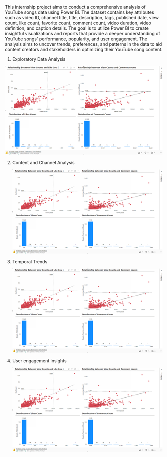 This internship project aims to conduct a comprehensive analysis of YouTube songs data using Power BI. 
The dataset contains key attributes such as video ID, channel title, title, description, tags, published date, 
view count, like count, favorite count, comment count, video duration, video definition, and caption 
details. The goal is to utilize Power BI to create insightful visualizations and reports that provide a deeper 
understanding of YouTube songs' performance, popularity, and user engagement. The analysis aims to 
uncover trends, preferences, and patterns in the data to aid content creators and stakeholders in 
optimizing their YouTube song content.


1. Exploratory Data Analysis

![Project Preview](https://github.com/JatinKashyaap/Youtube-Songs-Data-Analysis/blob/main/Screenshot%202024-07-08%20174557.png)

2. Content and Channel Analysis

   ![Project Preview](https://github.com/JatinKashyaap/Youtube-Songs-Data-Analysis/blob/main/Screenshot%202024-07-08%20174557.png)

3. Temporal Trends

   ![Project Preview](https://github.com/JatinKashyaap/Youtube-Songs-Data-Analysis/blob/main/Screenshot%202024-07-08%20174557.png)

4. User engagement insights

   ![Project Preview](https://github.com/JatinKashyaap/Youtube-Songs-Data-Analysis/blob/main/Screenshot%202024-07-08%20174557.png)

